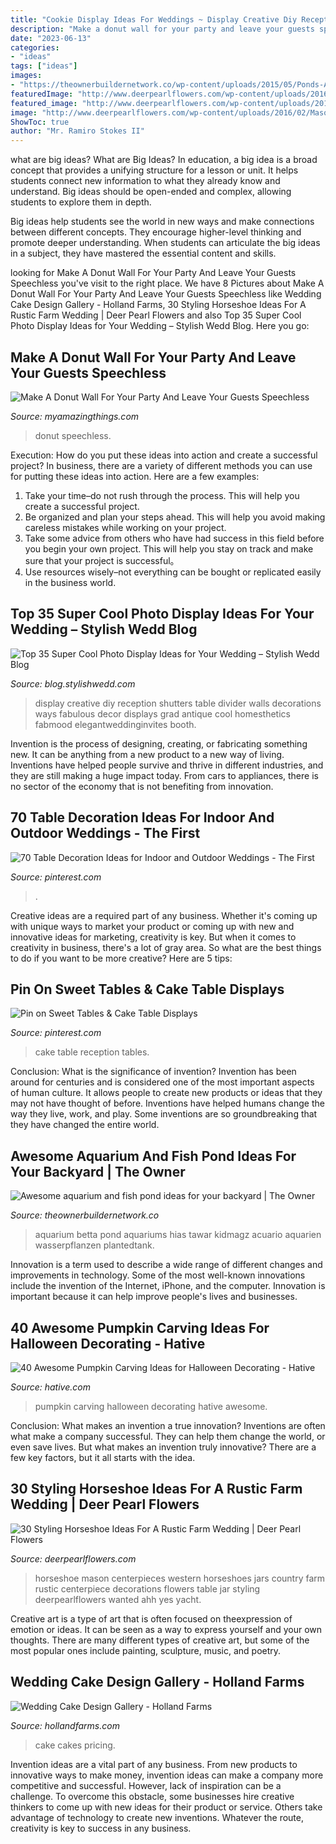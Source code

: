 ```yaml
---
title: "Cookie Display Ideas For Weddings ~ Display Creative Diy Reception Shutters Table Divider Walls Decorations Ways Fabulous Decor Displays Grad Antique Cool Homesthetics Fabmood Elegantweddinginvites Booth"
description: "Make a donut wall for your party and leave your guests speechless"
date: "2023-06-13"
categories:
- "ideas"
tags: ["ideas"]
images:
- "https://theownerbuildernetwork.co/wp-content/uploads/2015/05/Ponds-Aquariums-05.jpg"
featuredImage: "http://www.deerpearlflowers.com/wp-content/uploads/2016/02/Mason-jars-and-Horseshoes-farm-country-wedding-centerpiece.jpg"
featured_image: "http://www.deerpearlflowers.com/wp-content/uploads/2016/02/Mason-jars-and-Horseshoes-farm-country-wedding-centerpiece.jpg"
image: "http://www.deerpearlflowers.com/wp-content/uploads/2016/02/Mason-jars-and-Horseshoes-farm-country-wedding-centerpiece.jpg"
ShowToc: true
author: "Mr. Ramiro Stokes II"
---
```



what are big ideas?
What are Big Ideas?
In education, a big idea is a broad concept that provides a unifying structure for a lesson or unit. It helps students connect new information to what they already know and understand. Big ideas should be open-ended and complex, allowing students to explore them in depth.

Big ideas help students see the world in new ways and make connections between different concepts. They encourage higher-level thinking and promote deeper understanding. When students can articulate the big ideas in a subject, they have mastered the essential content and skills.

	

		
looking for Make A Donut Wall For Your Party And Leave Your Guests Speechless you've visit to the right place. We have 8 Pictures about Make A Donut Wall For Your Party And Leave Your Guests Speechless like Wedding Cake Design Gallery - Holland Farms, 30 Styling Horseshoe Ideas For A Rustic Farm Wedding | Deer Pearl Flowers and also Top 35 Super Cool Photo Display Ideas for Your Wedding – Stylish Wedd Blog. Here you go:
		
    
## Make A Donut Wall For Your Party And Leave Your Guests Speechless

<img loading=lazy src="https://myamazingthings.com/wp-content/uploads/2017/05/donut-wall-2.jpg" onerror="this.onerror=null;this.src='https://tse3.mm.bing.net/th?id=OIP.0jXdk9mVc6iPmV5te-XtswHaLG&amp;pid=15.1';" alt="Make A Donut Wall For Your Party And Leave Your Guests Speechless">

_Source: myamazingthings.com_

>donut speechless. 

	

Execution: How do you put these ideas into action and create a successful project?
In business, there are a variety of different methods you can use for putting these ideas into action. Here are a few examples:
1. Take your time–do not rush through the process. This will help you create a successful project.
2. Be organized and plan your steps ahead. This will help you avoid making careless mistakes while working on your project.
3. Take some advice from others who have had success in this field before you begin your own project. This will help you stay on track and make sure that your project is successful。
4. Use resources wisely–not everything can be bought or replicated easily in the business world.

    
## Top 35 Super Cool Photo Display Ideas For Your Wedding – Stylish Wedd Blog

<img loading=lazy src="http://blog.stylishwedd.com/wp-content/uploads/2017/01/Creative-Way-to-Display-Your-Photos-with-Shutters-at-Your-Wedding.jpg" onerror="this.onerror=null;this.src='https://tse2.mm.bing.net/th?id=OIP.vVGpmKVWqo0vU8nxJJh_XQHaLH&amp;pid=15.1';" alt="Top 35 Super Cool Photo Display Ideas for Your Wedding – Stylish Wedd Blog">

_Source: blog.stylishwedd.com_

>display creative diy reception shutters table divider walls decorations ways fabulous decor displays grad antique cool homesthetics fabmood elegantweddinginvites booth. 

	

Invention is the process of designing, creating, or fabricating something new. It can be anything from a new product to a new way of living. Inventions have helped people survive and thrive in different industries, and they are still making a huge impact today. From cars to appliances, there is no sector of the economy that is not benefiting from innovation.

    
## 70 Table Decoration Ideas For Indoor And Outdoor Weddings - The First

<img loading=lazy src="https://i.pinimg.com/736x/13/35/df/1335df23a1f00c368089efd753ae9091.jpg" onerror="this.onerror=null;this.src='https://tse3.mm.bing.net/th?id=OIP.PKOC9x5KDwi8l8Vfvb-z4wHaJQ&amp;pid=15.1';" alt="70 Table Decoration Ideas for Indoor and Outdoor Weddings - The First">

_Source: pinterest.com_

>. 

	

Creative ideas are a required part of any business. Whether it's coming up with unique ways to market your product or coming up with new and innovative ideas for marketing, creativity is key. But when it comes to creativity in business, there's a lot of gray area. So what are the best things to do if you want to be more creative? Here are 5 tips: 

    
## Pin On Sweet Tables &amp; Cake Table Displays

<img loading=lazy src="https://i.pinimg.com/736x/5b/26/74/5b2674639ceba858f0e4382d5723c228--wedding-reception-ideas-wedding-planning.jpg" onerror="this.onerror=null;this.src='https://tse1.mm.bing.net/th?id=OIP.itMBQv6NArVKlxgAjCYLEAHaLG&amp;pid=15.1';" alt="Pin on Sweet Tables &amp; Cake Table Displays">

_Source: pinterest.com_

>cake table reception tables. 

	

Conclusion: What is the significance of invention?
Invention has been around for centuries and is considered one of the most important aspects of human culture. It allows people to create new products or ideas that they may not have thought of before. Inventions have helped humans change the way they live, work, and play. Some inventions are so groundbreaking that they have changed the entire world.

    
## Awesome Aquarium And Fish Pond Ideas For Your Backyard | The Owner

<img loading=lazy src="https://theownerbuildernetwork.co/wp-content/uploads/2015/05/Ponds-Aquariums-05.jpg" onerror="this.onerror=null;this.src='https://tse2.mm.bing.net/th?id=OIP.KsdvCAYfKGk79Vj1ihn8eAHaJ4&amp;pid=15.1';" alt="Awesome aquarium and fish pond ideas for your backyard | The Owner">

_Source: theownerbuildernetwork.co_

>aquarium betta pond aquariums hias tawar kidmagz acuario aquarien wasserpflanzen plantedtank. 

	

Innovation is a term used to describe a wide range of different changes and improvements in technology. Some of the most well-known innovations include the invention of the Internet, iPhone, and the computer. Innovation is important because it can help improve people's lives and businesses.

    
## 40 Awesome Pumpkin Carving Ideas For Halloween Decorating - Hative

<img loading=lazy src="https://hative.com/wp-content/uploads/2014/10/pumpkin-carving-ideas/18-house-pumpkin.jpg" onerror="this.onerror=null;this.src='https://tse2.mm.bing.net/th?id=OIP.WHrcC5F0iUmuE0iraLJGYQHaIh&amp;pid=15.1';" alt="40 Awesome Pumpkin Carving Ideas for Halloween Decorating - Hative">

_Source: hative.com_

>pumpkin carving halloween decorating hative awesome. 

	

Conclusion: What makes an invention a true innovation?
Inventions are often what make a company successful. They can help them change the world, or even save lives. But what makes an invention truly innovative? There are a few key factors, but it all starts with the idea.

    
## 30 Styling Horseshoe Ideas For A Rustic Farm Wedding | Deer Pearl Flowers

<img loading=lazy src="http://www.deerpearlflowers.com/wp-content/uploads/2016/02/Mason-jars-and-Horseshoes-farm-country-wedding-centerpiece.jpg" onerror="this.onerror=null;this.src='https://tse3.mm.bing.net/th?id=OIP.hS24CJJamcHVdTZgY7F18wHaLG&amp;pid=15.1';" alt="30 Styling Horseshoe Ideas For A Rustic Farm Wedding | Deer Pearl Flowers">

_Source: deerpearlflowers.com_

>horseshoe mason centerpieces western horseshoes jars country farm rustic centerpiece decorations flowers table jar styling deerpearlflowers wanted ahh yes yacht. 

	

Creative art is a type of art that is often focused on theexpression of emotion or ideas. It can be seen as a way to express yourself and your own thoughts. There are many different types of creative art, but some of the most popular ones include painting, sculpture, music, and poetry.

    
## Wedding Cake Design Gallery - Holland Farms

<img loading=lazy src="https://hollandfarms.com/wp-content/gallery/wedding-cakes/P1000334.jpg" onerror="this.onerror=null;this.src='https://tse1.mm.bing.net/th?id=OIP.WZbG_0mw2XvXSJSgl9mmBQHaJ4&amp;pid=15.1';" alt="Wedding Cake Design Gallery - Holland Farms">

_Source: hollandfarms.com_

>cake cakes pricing. 

	

Invention ideas are a vital part of any business. From new products to innovative ways to make money, invention ideas can make a company more competitive and successful. However, lack of inspiration can be a challenge. To overcome this obstacle, some businesses hire creative thinkers to come up with new ideas for their product or service. Others take advantage of technology to create new inventions. Whatever the route, creativity is key to success in any business.

